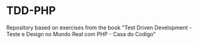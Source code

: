 # TDD-PHP
Repository based on exercises from the book "Test Driven Development - Teste e Design no Mundo Real com PHP - Casa do Codigo"
